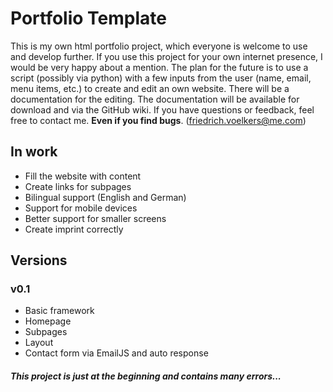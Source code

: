 # Portfolio Template

This is my own html portfolio project, which everyone is welcome to use and develop further. If you use this project for your own internet presence, I would be very happy about a mention. The plan for the future is to use a script (possibly via python) with a few inputs from the user (name, email, menu items, etc.) to create and edit an own website. There will be a documentation for the editing. The documentation will be available for download and via the GitHub wiki. If you have questions or feedback, feel free to contact me. **Even if you find bugs**. (friedrich.voelkers@me.com)

## In work

- Fill the website with content
- Create links for subpages
- Bilingual support (English and German)
- Support for mobile devices
- Better support for smaller screens
- Create imprint correctly

## Versions

### v0.1

- Basic framework
- Homepage
- Subpages
- Layout
- Contact form via EmailJS and auto response

##### This project is just at the beginning and contains many errors...
